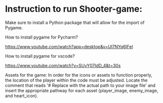# Instruction to run Shooter-game:

Make sure to install a Python package that will allow for the import of Pygame.

How to install pygame for Pycharm?

https://www.youtube.com/watch?app=desktop&v=Ul7NYq6IFeI

How to install pygame for vscode?

https://www.youtube.com/watch?v=SUvY07IdD_4&t=30s   

   
Assets for the game:
In order for the icons or assets to function properly, the location of the player within the code must be adjusted. Locate the comment that reads '# Replace with the actual path to your image file' and insert the appropriate pathway for each asset (player_image, enemy_image, and heart_icon).
